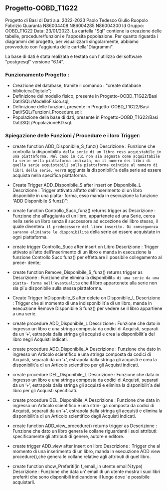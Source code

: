 ## Progetto-OOBD_T1G22
Progetto di Basi di Dati a.a. 2022-2023 Paolo Tedesco Giulio Ruopolo Fabrizio Quaranta N86004408 N86004285 N86004300 Id Gruppo: OOBD_T1G22 Data: 23/01/2023.
La cartella "Sql" contiene la creazione delle tabelle, procedure/funzioni e l'apposita popolazione.
Per quanto riguarda i diagrammi del progetto, per visualizzarli singolarmente, abbiamo provveduto con l'aggiunta delle cartella"Diagrammi".

La base di dati è stata realizata e testata con l'utilizzo del software "postgresql" versione "6.14".
### Funzionamento Progetto :
- Creazione del database, tramite il comando : "create database bibliotecaDigitale";
- Definizione del modello fisico, presente in Progetto-OOBD_T1G22/Basi Dati/SQL/ModelloFisico.sql;
- Definizione delle funzioni, presente in Progetto-OOBD_T1G22/Basi Dati/SQL/Funzioni_Procedure.sql;
- Popolazione della base di dati, presente in Progetto-OOBD_T1G22/Basi Dati/SQL/PopolazioneBD.sql.
### Spiegazione delle Funzioni / Procedure e i loro Trigger: 
- create function ADD_Disponibile_S_funz()
Descrizione :
Funzione che controlla la disponibilit`a della serie di un libro reso acquistabile
in una piattaforma.
Nel caso in cui non sia segnata come acquistabile la serie nella piattaforma
indicata, ma il numero dei libri di quella serie acquistabili sulla piattaforma
coincide al numero di libri della serie, verr`a aggiunta la disponibilit`a della serie
ad essere acquista nella specifica piattaforma.

- Create Trigger ADD_Disponibile_S after insert on Disponibile_L
Descrizione :
Trigger attivato all’atto dell’inserimento di un libro disponibile in una piatta-
forma, esso manda in esecuzione la funzione ”ADD Disponibile S funz()”;

- create function Controllo_Succ_funz() returns trigger as
Descrizione :
Funzione che all’aggiunta di un libro, appartenete ad una Serie, cerca nella serie
un libro senza il successore ad eccezione del libro stesso, il quale diventer`a il
predecessore del libro inserito. Di conseguenza saranno eliminate le disponibilit`a
della serie ad essere acquistate in ogni piattaforma.

- create trigger Controllo_Succ after insert on Libro
Descrizione :
Trigger attivato all’atto dell’inserimento di un libro e manda in esecuzione la
funzione Controllo Succ funz() per effettuare il possibile collegamento al prece-
dente;

- create function Remove_Disponibile_S_funz() returns trigger as
Descrizione : Funzione che elimina la disponibilit`a di una serie da una piatta-
forma nell’eventualit`a che il libro appartenete alla serie non sia pi`u disponibile
sulla stessa piattaforma.

- Create Trigger InDisponibile_S after delete on Disponibile_L
Descrizione : Trigger che al momento di una indisponibilit`a di un libro, manda
in esecuzione Remove Disponibile S funz() per vedere se il libro appartiene a
una serie.

- create procedure ADD_Disponibile_L
Descrizione : Funzione che dato in ingresso un libro e una stringa composta
da codici di Acquisti, separati da un ’+’, estrapola dalla stringa gli acquisti e
crea la disponibilit`a del libro negli Acquisti indicati.

- create procedure ADD_Disponibile_A
Descrizione : Funzione che dato in ingresso un Articolo scientifico e una stringa
composta da codici di Acquisti, separati da un ’+’, estrapola dalla stringa gli
acquisti e crea la disponibilit`a di un Articolo scientifico per gli Acquisti indicati.

- create procedure DEL_Disponibile_L
Descrizione : 
Funzione che data in ingresso un libro e una stringa composta
da codici di Acquisti, separati da un ’+’, estrapola dalla stringa gli acquisti e
elimina la disponibilit`a del libro per gli Acquisti specificati.

- create procedure DEL_Disponibile_A
Descrizione : Funzione che data in ingresso un Articolo scientifico e una strin-
ga composta da codici di Acquisti, separati da un ’+’, estrapola dalla stringa
gli acquisti e elimina la disponibilit`a di un Articolo scientifico dagli Acquisti
indicati.

- create function ADD_view_procedure() returns trigger as
Descrizione : Funzione che dato un libro genera le collane riguardanti i suoi
attributi: specificamente gli attributi di genere, autore e editore.

- create trigger ADD_view after insert on libro
Descrizione : Trigger che al momento di una inserimento di un libro, manda
in esecuzione ADD view procedure(),che genera le collane relative agli attributi
di quel libro.

- create function show_Preferiti(in f_email_in utente.email%type)
Descrizione : Funzione che data un’ email di un utente mostra i suoi libri
preferiti che sono disponibili indicandone il luogo dove `e possibile acquistarli.
